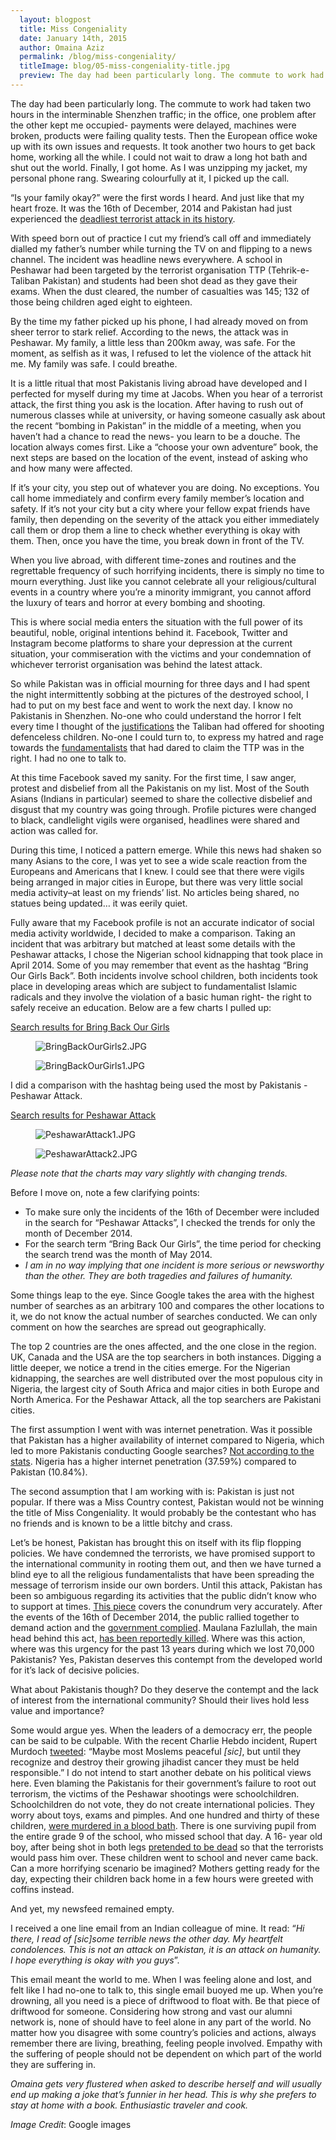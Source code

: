 ```yaml
---
  layout: blogpost
  title: Miss Congeniality
  date: January 14th, 2015
  author: Omaina Aziz
  permalink: /blog/miss-congeniality/
  titleImage: blog/05-miss-congeniality-title.jpg
  preview: The day had been particularly long. The commute to work had taken two hours in the interminable Shenzhen traffic; in the office, one problem after the other kept me occupied- payments were delayed, machines were broken, products were failing quality tests.
---
```




The day had been particularly long. The commute to work had taken two hours in the interminable Shenzhen traffic; in the office, one problem after the other kept me occupied- payments were delayed, machines were broken, products were failing quality tests. Then the European office woke up with its own issues and requests. It took another two hours to get back home, working all the while. I could not wait to draw a long hot bath and shut out the world. Finally, I got home. As I was unzipping my jacket, my personal phone rang. Swearing colourfully at it, I picked up the call.

“Is your family okay?” were the first words I heard. And just like that my heart froze. It was the 16th of December, 2014 and Pakistan had just experienced the [deadliest terrorist attack in its history](http://en.wikipedia.org/wiki/2014_Peshawar_school_massacre).

With speed born out of practice I cut my friend’s call off and immediately dialled my father’s number while turning the TV on and flipping to a news channel. The incident was headline news everywhere. A school in Peshawar had been targeted by the terrorist organisation TTP (Tehrik-e-Taliban Pakistan) and students had been shot dead as they gave their exams. When the dust cleared, the number of casualties was 145; 132 of those being children aged eight to eighteen.

By the time my father picked up his phone, I had already moved on from sheer terror to stark relief. According to the news, the attack was in Peshawar. My family, a little less than 200km away, was safe. For the moment, as selfish as it was, I refused to let the violence of the attack hit me. My family was safe. I could breathe.

It is a little ritual that most Pakistanis living abroad have developed and I perfected for myself during my time at Jacobs. When you hear of a terrorist attack, the first thing you ask is the location. After having to rush out of numerous classes while at university, or having someone casually ask about the recent “bombing in Pakistan” in the middle of a meeting, when you haven’t had a chance to read the news- you learn to be a douche. The location always comes first. Like a “choose your own adventure” book, the next steps are based on the location of the event, instead of asking who and how many were affected.

If it’s your city, you step out of whatever you are doing. No exceptions. You call home immediately and confirm every family member’s location and safety. If it’s not your city but a city where your fellow expat friends have family, then depending on the severity of the attack you either immediately call them or drop them a line to check whether everything is okay with them. Then, once you have the time, you break down in front of the TV.

When you live abroad, with different time-zones and routines and the regrettable frequency of such horrifying incidents, there is simply no time to mourn everything. Just like you cannot celebrate all your religious/cultural events in a country where you’re a minority immigrant, you cannot afford the luxury of tears and horror at every bombing and shooting.

This is where social media enters the situation with the full power of its beautiful, noble, original intentions behind it. Facebook, Twitter and Instagram become platforms to share your depression at the current situation, your commiseration with the victims and your condemnation of whichever terrorist organisation was behind the latest attack.

So while Pakistan was in official mourning for three days and I had spent the night intermittently sobbing at the pictures of the destroyed school, I had to put on my best face and went to work the next day. I know no Pakistanis in Shenzhen. No-one who could understand the horror I felt every time I thought of the [justifications](http://www.independent.co.uk/news/world/asia/peshawar-school-attack-taliban-release-images-of-gunmen-who-killed-148-as-they-claim-massacre-was-justified-and-warn-of-further-violence-9930805.html) the Taliban had offered for shooting defenceless children. No-one I could turn to, to express my hatred and rage towards the [fundamentalists](http://www.ibtimes.co.in/pakistani-cleric-who-defended-peshawar-attack-be-held-threatening-protestors-618427) that had dared to claim the TTP was in the right. I had no one to talk to.

At this time Facebook saved my sanity. For the first time, I saw anger, protest and disbelief from all the Pakistanis on my list. Most of the South Asians (Indians in particular) seemed to share the collective disbelief and disgust that my country was going through. Profile pictures were changed to black, candlelight vigils were organised, headlines were shared and action was called for.

During this time, I noticed a pattern emerge. While this news had shaken so many Asians to the core, I was yet to see a wide scale reaction from the Europeans and Americans that I knew. I could see that there were vigils being arranged in major cities in Europe, but there was very little social media activity–at least on my friends’ list. No articles being shared, no statues being updated… it was eerily quiet.

Fully aware that my Facebook profile is not an accurate indicator of social media activity worldwide, I decided to make a comparison. Taking an incident that was arbitrary but matched at least some details with the Peshawar attacks, I chose the Nigerian school kidnapping that took place in April 2014. Some of you may remember that event as the hashtag “Bring Our Girls Back”. Both incidents involve school children, both incidents took place in developing areas which are subject to fundamentalist Islamic radicals and they involve the violation of a basic human right- the right to safely receive an education. Below are a few charts I pulled up:

[Search results for Bring Back Our Girls](https://www.google.com/trends/explore#q=Bring%20Back%20Our%20Girls&amp;date=5%2F2014%201m&amp;cmpt=q)

<figure>
  <img src="https://lh4.googleusercontent.com/lMCY-W8ThRBHNvXI5tX7XA9w9ZGTcasOl6TLt529WfEzrMSLX5F2uWYAnOPDkB8nRavFz4v7E57HZyWJ7MLxhHvegbqtnpHZChIR5uQ28ukFCmfVgdbmK6bOd-jT_GrzWA" alt="BringBackOurGirls2.JPG" />
</figure>
<figure>
  <img src="https://lh5.googleusercontent.com/byLrl4tZZgbRJwt_m8ecn3LDvcKlNSN1CMzsFhS8T2_fmn1wuTGM3cfHUAREHx5SWHnv_9CKsPfYznXcb5kSBAq19eWtqzH3-GYl5sRJu-vADHGJgz8oUbtgZE9x5wnFsA" alt="BringBackOurGirls1.JPG" />
</figure>

I did a comparison with the hashtag being used the most by Pakistanis - Peshawar Attack.

[Search results for Peshawar Attack](https://www.google.com/trends/explore#q=Peshawar%20Attack&amp;date=12%2F2014%201m&amp;cmpt=q)

<figure>
  <img src="https://lh4.googleusercontent.com/_cR9zicOwHCwti8SN5ZpptUOZF5i4dT9WTRNEIVJNZwU0rBMf2D0QcXnSqESvy12_3LmWvuWvaWHl5OAOBSawQkFdqYbkVgC6XmNmslWrRt05KohTUmLM9MhCf-jfBTU3w" alt="PeshawarAttack1.JPG" />
</figure>
<figure>
  <img src="https://lh5.googleusercontent.com/eorY_oMfojSMCeE8tL8hjkUsdP8l-u6QLekbNmFcx5o8RIDYK6RrT7AAHMAWUp70AIUG6BpMc3X4PL5gmDxX_pVzuzNUYX6Oz_9sVsPbjqicn6cMkyade4OLjwu_vf0Zbw" alt="PeshawarAttack2.JPG" />
</figure>

*Please note that the charts may vary slightly with changing trends.*

Before I move on, note a few clarifying points:

* To make sure only the incidents of the 16th of December were included in the search for “Peshawar Attacks”, I checked the trends for only the month of December 2014.
* For the search term “Bring Back Our Girls”, the time period for checking the search trend was the month of May 2014.
* *I am in no way implying that one incident is more serious or newsworthy than the other. They are both tragedies and failures of humanity.*

Some things leap to the eye. Since Google takes the area with the highest number of searches as an arbitrary 100 and compares the other locations to it, we do not know the actual number of searches conducted. We can only comment on how the searches are spread out geographically.

The top 2 countries are the ones affected, and the one close in the region. UK, Canada and the USA are the top searchers in both instances. Digging a little deeper, we notice a trend in the cities emerge. For the Nigerian kidnapping, the searches are well distributed over the most populous city in Nigeria, the largest city of South Africa and major cities in both Europe and North America. For the Peshawar Attack, all the top searchers are Pakistani cities.

The first assumption I went with was internet penetration. Was it possible that Pakistan has a higher availability of internet compared to Nigeria, which led to more Pakistanis conducting Google searches? [Not according to the stats](http://www.internetlivestats.com/internet-users-by-country/). Nigeria has a higher internet penetration (37.59%) compared to Pakistan (10.84%).

The second assumption that I am working with is: Pakistan is just not popular. If there was a Miss Country contest, Pakistan would not be winning the title of Miss Congeniality. It would probably be the contestant who has no friends and is known to be a little bitchy and crass.

Let’s be honest, Pakistan has brought this on itself with its flip flopping policies. We have condemned the terrorists, we have promised support to the international community in rooting them out, and then we have turned a blind eye to all the religious fundamentalists that have been spreading the message of terrorism inside our own borders. Until this attack, Pakistan has been so ambiguous regarding its activities that the public didn’t know who to support at times. [This piece](http://www.bbc.com/news/world-asia-30532846) covers the conundrum very accurately. After the events of the 16th of December 2014, the public rallied together to demand action and the [government complied](http://www.aljazeera.com/news/asia/2014/12/pakistan-lifts-death-penalty-moratorium-2014121710537499387.html). Maulana Fazlullah, the main head behind this act, [has been reportedly killed](http://gulfnews.com/news/world/pakistan/pakistan-taliban-leader-mullah-fazlullah-killed-in-air-strike-1.1429620). Where was this action, where was this urgency for the past 13 years during which we lost 70,000 Pakistanis? Yes, Pakistan deserves this contempt from the developed world for it’s lack of decisive policies.

What about Pakistanis though? Do they deserve the contempt and the lack of interest from the international community? Should their lives hold less value and importance?

Some would argue yes. When the leaders of a democracy err, the people can be said to be culpable. With the recent Charlie Hebdo incident, Rupert Murdoch [tweeted](http://www.theguardian.com/world/2015/jan/10/rupert-murdoch-muslims-must-be-held-responsible-for-france-terror-attacks): “Maybe most Moslems peaceful *[sic]*, but until they recognize and destroy their growing jihadist cancer they must be held responsible.” I do not intend to start another debate on his political views here. Even blaming the Pakistanis for their government’s failure to root out terrorism, the victims of the Peshawar shootings were schoolchildren. Schoolchildren do not vote, they do not create international policies. They worry about toys, exams and pimples. And one hundred and thirty of these children, [were murdered in a blood bath](http://www.bbc.com/news/world-asia-30529135). There is one surviving pupil from the entire grade 9 of the school, who missed school that day. A 16- year old boy, after being shot in both legs [pretended to be dead](http://www.dailymail.co.uk/news/article-2876447/I-folded-tie-mouth-wouldn-t-scream-Teenage-survivor-shot-legs-Taliban-gunmen-reveals-played-dead-bench-insurgents-hunted-children-kill.html) so that the terrorists would pass him over. These children went to school and never came back. Can a more horrifying scenario be imagined? Mothers getting ready for the day, expecting their children back home in a few hours were greeted with coffins instead.

And yet, my newsfeed remained empty.

I received a one line email from an Indian colleague of mine. It read: “*Hi there, I read of [sic]some terrible news the other day. My heartfelt condolences. This is not an attack on Pakistan, it is an attack on humanity. I hope everything is okay with you guys*”.

This email meant the world to me. When I was feeling alone and lost, and felt like I had no-one to talk to, this single email buoyed me up. When you’re drowning, all you need is a piece of driftwood to float with. Be that piece of driftwood for someone. Considering how strong and vast our alumni network is, none of should have to feel alone in any part of the world. No matter how you disagree with some country’s policies and actions, always remember there are living, breathing, feeling people involved. Empathy with the suffering of people should not be dependent on which part of the world they are suffering in.

*Omaina gets very flustered when asked to describe herself and will usually end up making a joke that’s funnier in her head. This is why she prefers to stay at home with a book. Enthusiastic traveler and cook.*

*Image Credit*: Google images